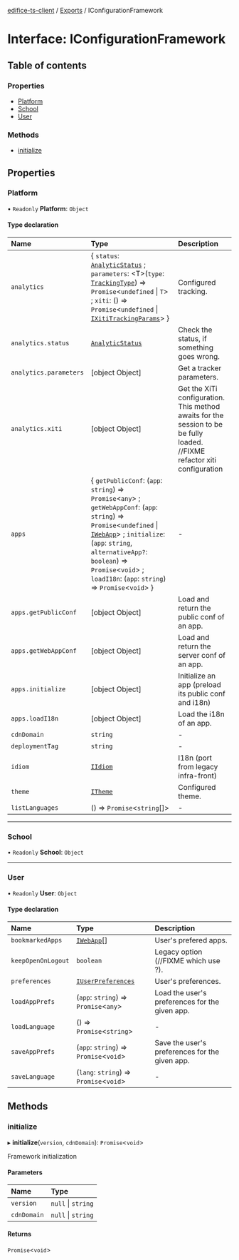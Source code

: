 [edifice-ts-client](../README.md) / [Exports](../modules.md) / IConfigurationFramework

# Interface: IConfigurationFramework

## Table of contents

### Properties

- [Platform](IConfigurationFramework.md#platform)
- [School](IConfigurationFramework.md#school)
- [User](IConfigurationFramework.md#user)

### Methods

- [initialize](IConfigurationFramework.md#initialize)

## Properties

### Platform

• `Readonly` **Platform**: `Object`

#### Type declaration

| Name | Type | Description |
| :------ | :------ | :------ |
| `analytics` | \{ `status`: [`AnalyticStatus`](../modules.md#analyticstatus) ; `parameters`: \<T\>(`type`: [`TrackingType`](../modules.md#trackingtype)) => `Promise`\<`undefined` \| `T`\> ; `xiti`: () => `Promise`\<`undefined` \| [`IXitiTrackingParams`](IXitiTrackingParams.md)\>  } | Configured tracking. |
| `analytics.status` | [`AnalyticStatus`](../modules.md#analyticstatus) | Check the status, if something goes wrong. |
| `analytics.parameters` | [object Object] | Get a tracker parameters. |
| `analytics.xiti` | [object Object] | Get the XiTi configuration. This method awaits for the session to be be fully loaded. //FIXME refactor xiti configuration |
| `apps` | \{ `getPublicConf`: (`app`: `string`) => `Promise`\<`any`\> ; `getWebAppConf`: (`app`: `string`) => `Promise`\<`undefined` \| [`IWebApp`](IWebApp.md)\> ; `initialize`: (`app`: `string`, `alternativeApp?`: `boolean`) => `Promise`\<`void`\> ; `loadI18n`: (`app`: `string`) => `Promise`\<`void`\>  } | - |
| `apps.getPublicConf` | [object Object] | Load and return the public conf of an app. |
| `apps.getWebAppConf` | [object Object] | Load and return the server conf of an app. |
| `apps.initialize` | [object Object] | Initialize an app (preload its public conf and i18n) |
| `apps.loadI18n` | [object Object] | Load the i18n of an app. |
| `cdnDomain` | `string` | - |
| `deploymentTag` | `string` | - |
| `idiom` | [`IIdiom`](IIdiom.md) | I18n (port from legacy infra-front) |
| `theme` | [`ITheme`](ITheme.md) | Configured theme. |
| `listLanguages` | () => `Promise`\<`string`[]\> | - |

___

### School

• `Readonly` **School**: `Object`

___

### User

• `Readonly` **User**: `Object`

#### Type declaration

| Name | Type | Description |
| :------ | :------ | :------ |
| `bookmarkedApps` | [`IWebApp`](IWebApp.md)[] | User's prefered apps. |
| `keepOpenOnLogout` | `boolean` | Legacy option (//FIXME which use ?). |
| `preferences` | [`IUserPreferences`](IUserPreferences.md) | User's preferences. |
| `loadAppPrefs` | (`app`: `string`) => `Promise`\<`any`\> | Load the user's preferences for the given app. |
| `loadLanguage` | () => `Promise`\<`string`\> | - |
| `saveAppPrefs` | (`app`: `string`) => `Promise`\<`void`\> | Save the user's preferences for the given app. |
| `saveLanguage` | (`lang`: `string`) => `Promise`\<`void`\> | - |

## Methods

### initialize

▸ **initialize**(`version`, `cdnDomain`): `Promise`\<`void`\>

Framework initialization

#### Parameters

| Name | Type |
| :------ | :------ |
| `version` | ``null`` \| `string` |
| `cdnDomain` | ``null`` \| `string` |

#### Returns

`Promise`\<`void`\>
